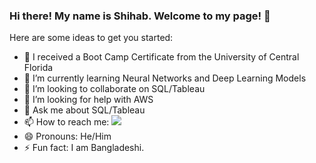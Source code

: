 ### Hi there! My name is Shihab. Welcome to my page! 👋

<!--
**Shihab-Humayun/Shihab-Humayun** is a ✨ _special_ ✨ repository because its `README.md` (this file) appears on your GitHub profile.
-->
Here are some ideas to get you started:

- 🔭 I received a Boot Camp Certificate from the University of Central Florida
- 🌱 I’m currently learning Neural Networks and Deep Learning Models
- 👯 I’m looking to collaborate on SQL/Tableau
- 🤔 I’m looking for help with AWS
- 💬 Ask me about SQL/Tableau
- 📫 How to reach me: <a href="mailto:shihabhumayun13@gmail.com?"><img src="https://img.shields.io/badge/gmail-%23DD0031.svg?&style=for-the-badge&logo=gmail&logoColor=white"/></a>
- 😄 Pronouns: He/Him
- ⚡ Fun fact: I am Bangladeshi.

